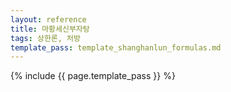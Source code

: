 ```yaml
---
layout: reference
title: 마황세신부자탕
tags: 상한론, 처방
template_pass: template_shanghanlun_formulas.md
---
```



{% include {{ page.template_pass }} %}
